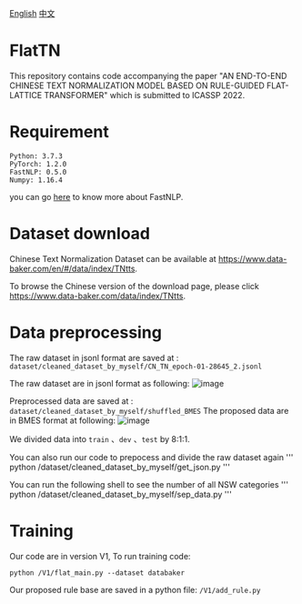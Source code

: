 [English](#Requirement)
[中文](#运行环境)

# FlatTN
This repository contains code accompanying the paper "AN END-TO-END CHINESE TEXT NORMALIZATION MODEL BASED ON RULE-GUIDED FLAT-LATTICE TRANSFORMER" which is submitted to ICASSP 2022.
# Requirement

```
Python: 3.7.3
PyTorch: 1.2.0
FastNLP: 0.5.0
Numpy: 1.16.4
```
you can go [here](https://fastnlp.readthedocs.io/zh/latest/) to know more about FastNLP.

# Dataset download
Chinese Text Normalization Dataset can be available at https://www.data-baker.com/en/#/data/index/TNtts.

To browse the Chinese version of the download page, please click https://www.data-baker.com/data/index/TNtts.

# Data preprocessing

The raw dataset in jsonl format are saved at : 
`dataset/cleaned_dataset_by_myself/CN_TN_epoch-01-28645_2.jsonl`

The raw dataset are in jsonl format as following:
![image](https://user-images.githubusercontent.com/38463365/148810299-0dc3acb9-545a-480f-b795-65e034fae29d.png)

Preprocessed data are saved at : 
`dataset/cleaned_dataset_by_myself/shuffled_BMES`
The proposed data are in BMES format at following:
![image](https://user-images.githubusercontent.com/38463365/148811625-c6b0179b-d97b-4786-b0db-056cd4bbf82e.png)

We divided data into `train` 、`dev` 、`test` by 8:1:1.

You can also run our code to prepocess and divide the raw dataset again
'''
python /dataset/cleaned_dataset_by_myself/get_json.py
'''

You can run the following shell to see the number of all NSW categories
'''
python /dataset/cleaned_dataset_by_myself/sep_data.py
'''


# Training
Our code are in version V1, To run training code:
```
python /V1/flat_main.py --dataset databaker
```
Our proposed rule base are saved in a python file: 
`/V1/add_rule.py`










